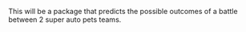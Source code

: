 This will be a package that predicts the possible outcomes of a battle between 2 super auto pets teams.